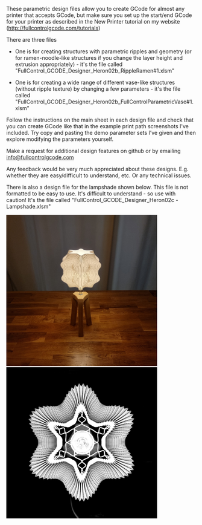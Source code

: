 These parametric design files allow you to create GCode for almost any printer that accepts GCode, but make sure you set up the start/end GCode for your printer as described in the New Printer tutorial on my website (http://fullcontrolgcode.com/tutorials) 

There are three files

 - One is for creating structures with parametric ripples and geometry (or for ramen-noodle-like structures if you change the layer height and extrusion appropriately) - it's the file called "FullControl_GCODE_Designer_Heron02b_RippleRamen#1.xlsm"

 - One is for creating a wide range of different vase-like structures (without ripple texture) by changing a few parameters - it's the file called "FullControl_GCODE_Designer_Heron02b_FullControlParametricVase#1.xlsm"

Follow the instructions on the main sheet in each design file and check that you can create GCode like that in the example print path screenshots I've included.
Try copy and pasting the demo parameter sets I’ve given and then explore modifying the parameters yourself.

Make a request for additional design features on github or by emailing info@fullcontrolgcode.com

Any feedback would be very much appreciated about these designs. E.g. whether they are easy/difficult to understand, etc. Or any technical issues.

There is also a design file for the lampshade shown below. This file is not formatted to be easy to use. It's difficult to understand - so use with caution! It's the file called "FullControl_GCODE_Designer_Heron02c - Lampshade.xlsm"

<kbd><img src="https://github.com/AndyGlx/Images/blob/master/Lampshade.jpg" width="400"/></kbd>
<kbd><img src="https://github.com/AndyGlx/Images/blob/master/Lampshade%20topview.jpg" width="400"/></kbd>


